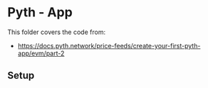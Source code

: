# Pyth - App

This folder covers the code from:
- https://docs.pyth.network/price-feeds/create-your-first-pyth-app/evm/part-2

## Setup
